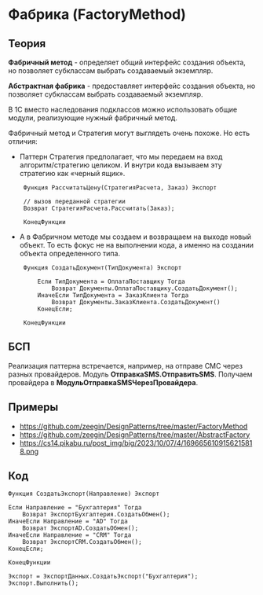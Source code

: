 # Фабрика (FactoryMethod)

## Теория
**Фабричный метод** - определяет общий интерфейс создания объекта, но позволяет субклассам выбрать создаваемый экземпляр.

**Абстрактная фабрика** - предоставляет интерфейс создания объекта, но позволяет субклассам выбрать создаваемый экземпляр.

В 1С вместо наследования подклассов можно использовать общие модули, реализующие нужный фабричный метод.

Фабричный метод и Стратегия могут выглядеть очень похоже. Но есть отличия:
 - Паттерн Стратегия предполагает, что мы передаем на вход алгоритм/стратегию целиком. И внутри кода вызываем эту стратегию как «черный ящик».
    
        Функция РассчитатьЦену(СтратегияРасчета, Заказ) Экспорт
  
        // вызов переданной стратегии 
        Возврат СтратегияРасчета.Рассчитать(Заказ);
  
        КонецФункции
 
 - А в Фабричном методе мы создаем и возвращаем на выходе новый объект. То есть фокус не на выполнении кода, а именно на создании объекта определенного типа.
 
        Функция СоздатьДокумент(ТипДокумента) Экспорт

            Если ТипДокумента = ОплатаПоставщику Тогда
                Возврат Документы.ОплатаПоставщику.СоздатьДокумент();
            ИначеЕсли ТипДокумента = ЗаказКлиента Тогда
                Возврат Документы.ЗаказКлиента.СоздатьДокумент() 
            КонецЕсли;
   
        КонецФункции

## БСП
Реализация паттерна встречается, например, на отправе СМС через разных провайдеров. Модуль **ОтправкаSMS.ОтправитьSMS**.
Получаем провайдера в **МодульОтправкаSMSЧерезПровайдера**.

## Примеры
- https://github.com/zeegin/DesignPatterns/tree/master/FactoryMethod
- https://github.com/zeegin/DesignPatterns/tree/master/AbstractFactory
- https://cs14.pikabu.ru/post_img/big/2023/10/07/4/1696656109156215818.png

## Код
    Функция СоздатьЭкспорт(Направление) Экспорт

    Если Направление = "Бухгалтерия" Тогда
        Возврат ЭкспортБухгалтерия.СоздатьОбмен();
    ИначеЕсли Направление = "AD" Тогда
        Возврат ЭкспортAD.СоздатьОбмен();
    ИначеЕсли Направление = "CRM" Тогда
        Возврат ЭкспортCRM.СоздатьОбмен();
    КонецЕсли;

    КонецФункции

    Экспорт = ЭкспортДанных.СоздатьЭкспорт("Бухгалтерия");
    Экспорт.Выполнить();
